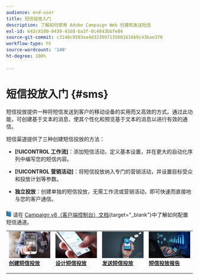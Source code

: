 ```yaml
---
audience: end-user
title: 短信投放入门
description: 了解如何使用 Adobe Campaign Web 创建和发送短信
exl-id: 642c4180-0439-43dd-ba3f-0c4843bbfe84
source-git-commit: c3148c9593aa4d323097135601616b9c43bae378
workflow-type: ht
source-wordcount: '149'
ht-degree: 100%

---
```


# 短信投放入门 {#sms}

短信投放提供一种将短信发送到客户的移动设备的实用而又高效的方式。通过此功能，可创建基于文本的消息、使其个性化和预览基于文本的消息以进行有效的通信。

短信渠道提供了三种创建短信投放的方法：

* **[!UICONTROL 工作流]**：添加短信活动，定义基本设置，并在更大的自动化序列中编写您的短信内容。

* **[!UICONTROL 营销活动]**：将短信投放纳入专门的营销活动，并设置目标受众和投放计划等参数。

* **独立投放**：创建单独的短信投放，无需工作流或营销活动，即可快速而直接地与您的客户通信。

![](../assets/do-not-localize/book.png) 请在 [Campaign v8（客户端控制台）文档](https://experienceleague.adobe.com/docs/campaign/campaign-v8/send/sms/validate-sms/sms-send.html?lang=zh-Hans){target="_blank"}中了解如何配置短信通道。

<table style="table-layout:fixed"><tr style="border: 0;">
<td>
<a href="create-sms.md">
<img alt="潜在客户" src="assets/do-not-localize/create_sms.png">
</a>
<div><a href="create-sms.md"><strong>创建短信投放</strong>
</div>
<p>
</td>
<td>
<a href="content-sms.md">
<img alt="不常见" src="assets/do-not-localize/design_sms.png">
</a>
<div>
<a href="content-sms.md"><strong>设计短信投放<strong></strong></a>
</div>
<p></td>
<td>
<a href="send-sms.md">
<img alt="验证" src="assets/do-not-localize/send_sms.png">
</a>
<div>
<a href="send-sms.md"><strong>发送短信投放</strong></a>
</div>
<p>
</td>
<td>
<a href="send-sms.md">
<img alt="验证" src="assets/do-not-localize/report_sms.jpeg">
</a>
<div>
<a href="send-sms.md"><strong>短信投放报告</strong></a>
</div>
<p>
</td>
</tr></table>

